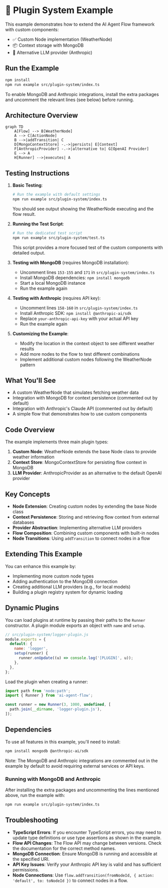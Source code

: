 # 🔌 Plugin System Example

This example demonstrates how to extend the AI Agent Flow framework with custom components:

- ✅ Custom Node implementation (WeatherNode)
- 📦 Context storage with MongoDB
- 🤖 Alternative LLM provider (Anthropic)

## Run the Example

```bash
npm install
npm run example src/plugin-system/index.ts
```

To enable MongoDB and Anthropic integrations, install the extra packages and
uncomment the relevant lines (see below) before running.

## Architecture Overview

```mermaid
graph TD
    A[Flow] --> B[WeatherNode]
    A --> C[ActionNode]
    B -->|addTransition| C
    D[MongoContextStore] -.->|persists| E[Context]
    F[AnthropicProvider] -.->|alternative to| G[OpenAI Provider]
    E --> A
    H[Runner] -->|executes| A
```

## Testing Instructions

1. **Basic Testing**:
   ```bash
   # Run the example with default settings
   npm run example src/plugin-system/index.ts
   ```
   You should see output showing the WeatherNode executing and the flow result.

2. **Running the Test Script**:
   ```bash
   # Run the dedicated test script
   npm run example src/plugin-system/test.ts
   ```
   This script provides a more focused test of the custom components with detailed output.

3. **Testing with MongoDB** (requires MongoDB installation):
   - Uncomment lines `153-155` and `171` in `src/plugin-system/index.ts`
   - Install MongoDB dependencies: `npm install mongodb`
   - Start a local MongoDB instance
   - Run the example again

4. **Testing with Anthropic** (requires API key):
   - Uncomment lines `158-160` in `src/plugin-system/index.ts`
   - Install Anthropic SDK: `npm install @anthropic-ai/sdk`
   - Replace `your-anthropic-api-key` with your actual API key
   - Run the example again

5. **Customizing the Example**:
   - Modify the location in the context object to see different weather results
   - Add more nodes to the flow to test different combinations
   - Implement additional custom nodes following the WeatherNode pattern

## What You'll See

- A custom WeatherNode that simulates fetching weather data
- Integration with MongoDB for context persistence (commented out by default)
- Integration with Anthropic's Claude API (commented out by default)
- A simple flow that demonstrates how to use custom components

## Code Overview

The example implements three main plugin types:

1. **Custom Node**: WeatherNode extends the base Node class to provide weather information
2. **Context Store**: MongoContextStore for persisting flow context in MongoDB
3. **LLM Provider**: AnthropicProvider as an alternative to the default OpenAI provider

## Key Concepts

- **Node Extension**: Creating custom nodes by extending the base Node class
- **Context Persistence**: Storing and retrieving flow context from external databases
- **Provider Abstraction**: Implementing alternative LLM providers
- **Flow Composition**: Combining custom components with built-in nodes
- **Node Transitions**: Using `addTransition` to connect nodes in a flow

## Extending This Example

You can enhance this example by:
- Implementing more custom node types
- Adding authentication to the MongoDB connection
- Creating additional LLM providers (e.g., for local models)
- Building a plugin registry system for dynamic loading

## Dynamic Plugins

You can load plugins at runtime by passing their paths to the `Runner`
constructor. A plugin module exports an object with `name` and `setup`.

```javascript
// src/plugin-system/logger-plugin.js
module.exports = {
  default: {
    name: 'logger',
    setup(runner) {
      runner.onUpdate((u) => console.log('[PLUGIN]', u));
    },
  },
};
```

Load the plugin when creating a runner:

```typescript
import path from 'node:path';
import { Runner } from 'ai-agent-flow';

const runner = new Runner(3, 1000, undefined, [
  path.join(__dirname, 'logger-plugin.js'),
]);
```

## Dependencies

To use all features in this example, you'll need to install:

```bash
npm install mongodb @anthropic-ai/sdk
```

Note: The MongoDB and Anthropic integrations are commented out in the example by default to avoid requiring external services or API keys.

### Running with MongoDB and Anthropic

After installing the extra packages and uncommenting the lines mentioned above,
run the example with:

```bash
npm run example src/plugin-system/index.ts
```

## Troubleshooting

- **TypeScript Errors**: If you encounter TypeScript errors, you may need to update type definitions or use type assertions as shown in the example.
- **Flow API Changes**: The Flow API may change between versions. Check the documentation for the correct method names.
- **MongoDB Connection**: Ensure MongoDB is running and accessible at the specified URI.
- **API Key Issues**: Verify your Anthropic API key is valid and has sufficient permissions.
- **Node Connections**: Use `flow.addTransition(fromNodeId, { action: 'default', to: toNodeId })` to connect nodes in a flow.
